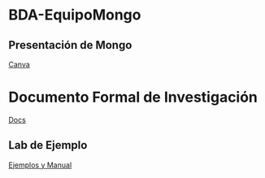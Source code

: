 # BDA-EquipoMongo

## Presentación de Mongo

[Canva](https://www.canva.com/design/DAGPFIj3EKg/dUOqoDc9YVYpunWT6lnYSA/edit?utm_content=DAGPFIj3EKg&utm_campaign=designshare&utm_medium=link2&utm_source=sharebutton)

# Documento Formal de Investigación

[Docs](https://docs.google.com/document/d/1yZwJsc-F0YN5aRADtXY1ihslIyijd2mjSzZlD4viu-Y/edit?usp=sharing)

## Lab de Ejemplo

[Ejemplos y Manual](./lab/)

